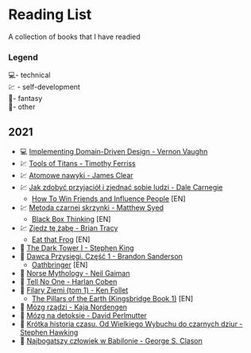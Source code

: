 # Reading List

A collection of books that I have readied

### Legend

💻- technical  
💹 - self-development  
🐲- fantasy  
📘- other

## 2021

- 💻 [Implementing Domain-Driven Design - Vernon Vaughn](https://www.amazon.com/Implementing-Domain-Driven-Design-Vaughn-Vernon-ebook/dp/B00BCLEBN8/)
- 💹 [Tools of Titans - Timothy Ferriss](https://www.amazon.com/gp/product/B01HSMRWNU)
- 💹 [Atomowe nawyki - James Clear](https://lubimyczytac.pl/ksiazka/4898707/atomowe-nawyki-drobne-zmiany-niezwykle-efekty)
- 💹 [Jak zdobyć przyjaciół i zjednać sobie ludzi - Dale Carnegie](https://lubimyczytac.pl/ksiazka/50522/jak-zdobyc-przyjaciol-i-zjednac-sobie-ludzi)
  - [How To Win Friends and Influence People](https://www.amazon.com/gp/product/B003WEAI4E) [EN]
- 💹 [Metoda czarnej skrzynki - Matthew Syed](https://lubimyczytac.pl/ksiazka/4964250/metoda-czarnej-skrzynki-zaskakujaca-prawda-o-nauce-na-bledach)
  - [Black Box Thinking](https://www.amazon.com/Black-Box-Thinking-People-Mistakes-But-ebook/dp/B00SI0B8XC) [EN]
- 💹 [Zjedz tę żabę - Brian Tracy](https://lubimyczytac.pl/ksiazka/4854614/zjedz-te-zabe-21-metod-podnoszenia-wydajnosci-w-pracy-i-zwalczania-sklonnosci-do-zwlekania)
  - [Eat that Frog](https://www.amazon.com/Eat-That-Frog-Great-Procrastinating/dp/162656941X) [EN]
- 🐲 [The Dark Tower I - Stephen King](https://www.amazon.com/Dark-Tower-I-Gunslinger-ebook/dp/B018ER7JRC)
- 🐲 [Dawca Przysięgi. Część 1 - Brandon Sanderson](https://lubimyczytac.pl/ksiazka/4919076/dawca-przysiegi-czesc-1)
  - [Oathbringer](https://www.amazon.com/Oathbringer-Book-Three-Stormlight-Archive/dp/076532637X) [EN]
- 📘 [Norse Mythology - Neil Gaiman](https://www.amazon.com/Norse-Mythology-Neil-Gaiman-ebook/dp/B01HQA6EOC/)
- 📘 [Tell No One - Harlan Coben](https://www.amazon.com/Tell-No-One-Harlan-Coben-ebook/dp/B002SXIF4A)
- 📘 [Filary Ziemi (tom 1) - Ken Follet](https://lubimyczytac.pl/ksiazka/4806746/filary-ziemi)
  - [The Pillars of the Earth (Kingsbridge Book 1)](https://www.amazon.com/gp/product/B003TO5GXU) [EN]
- 📘 [Mózg rządzi - Kaja Nordengen](https://lubimyczytac.pl/ksiazka/4815321/mozg-rzadzi-twoj-niezastapiony-narzad)
- 📘 [Mózg na detoksie - David Perlmutter](https://lubimyczytac.pl/ksiazka/4967943/mozg-na-detoksie-oczysc-swoj-umysl-by-sprawniej-myslec-wzmocnic-relacje-i-znalezc-szczescie)
- 📘 [Krótka historia czasu. Od Wielkiego Wybuchu do czarnych dziur -
  Stephen Hawking](https://lubimyczytac.pl/ksiazka/4808886/krotka-historia-czasu-od-wielkiego-wybuchu-do-czarnych-dziur)
- 📘 [Najbogatszy człowiek w Babilonie - George S. Clason](https://lubimyczytac.pl/ksiazka/4377439/najbogatszy-czlowiek-w-babilonie)
